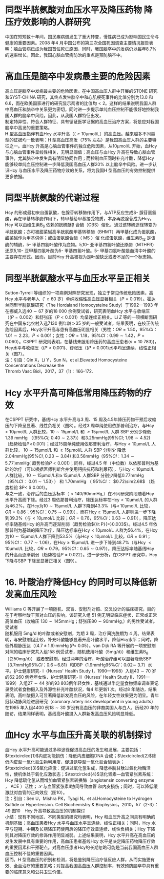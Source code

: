 # 同型半胱氨酸对血压水平及降压药物 降压疗效影响的人群研究  
中国在短短数十年间，国民疾病谱发生了重大转变，慢性病已成为影响国民生命与健康的重要因素。2008 年4 月中国公布的第三次全国死因调查主要情况报告表明：脑血管病已成为我国首位死亡原因，同时，我国脑卒中的发病仍以每年$8.7\%$ 的速率增长。因此，我国心脑血管病防治的重点是预防脑卒中。  
#  高血压是脑卒中发病最主要的危险因素  
高血压是脑卒中发病最主要的危险因素。在中国高血压人群中开展的STONE 研究和SYST-CHINA 研究，其终点发生脑卒中和心肌梗死事件的比值分别为13.0 和6.6，而在欧美国家进行的研究显示两者的比值均$<2$。这样的结果说明我国人群中高血压和脑卒中关系更为密切，同时进一步提示单纯血压控制不能很好地控制我国人群的脑卒中风险。因此，从我国人群特征出发，  
制定特异性、符合人群特征、具有循证医学证据的高血压治疗方案，将是应对我国脑卒中高发的重要策略。  
H 型高血压指伴有血Hcy 水平升高（$(\geqslant10\upmu\mathrm{mol}/\mathrm{L}$）的高血压。越来越多不同类型的证据均一致表明：H 型高血压高发（$75\%$ 左右）是我国高血压人群的主要特征之一。血Hcy 升高是心脑血管事件的独立危险因素，从$10\upmu\mathrm{mol}/\mathrm{L}$ 开始，血Hcy 与心脑血管事件呈线性相关，无明显阈值；高血压与血Hcy 升高在导致心脑血管事件，尤其脑卒中发生具有明显协同作用；而控制血压同时补充叶酸，降低Hcy 能够较单纯血压控制进一步降低我国高血压人群$20\%$ 以上脑卒中风险。进一步认识Hcy 与血压水平及降压药物疗效的关系，将为我国H 型高血压的有效控制提供更多依据。  
#  同型半胱氨酸的代谢过程  
Hcy 的形成最初来自蛋氨酸，在腺苷转移酶作用下，与ATP反应生成S- 腺苷蛋氨酸，再在甲基转移酶作用下，转甲基给甲基接受物质，本身再脱腺苷成为Hcy。Hcy 可以由维生素$\mathrm{B}_{6}$ 依赖的胱硫醚$\upbeta$ 合酶（CBS）催化，通过该转硫途径转变为半胱氨酸；亦可被甜菜碱高半胱氨酸甲基转移酶（BHMT）再甲基化成为蛋氨酸，甜菜碱作为甲基供体；或由蛋氨酸合酶（ MS ）催 化成蛋氨酸，维生素$\mathrm{B}_{12}$ 是该酶的辅酶，5- 甲基四氢叶酸作为底物。5,10- 亚甲基四氢叶酸还原酶（MTHFR）还原5,10- 亚甲基四氢叶酸为5- 甲基四氢叶酸。5- 甲基四氢叶酸是血清中叶酸的主要存在形式。因而，目前Hcy 升高被视为是叶酸缺乏或者不足的一个标志物。  
#  同型半胱氨酸水平与血压水平呈正相关  
Sutton-Tyrrell 等组织的一项病例对照研究发现，独立于常见传统危险因素，高Hcy 水平与老年人（$'\geqslant60$ 岁）单纯收缩性高血压显著相关（$\scriptstyle{P=0.019}$）。霍达兰同型半胱氨酸研究（The Hordaland Homocysteine Study）于1992—1993 年在挪威入选$40\sim67$ 岁的18 000 余例受试者，研究表明血Hcy 水平与收缩压（$\scriptstyle(P=0.002$）和舒张压（$\textstyle P<0.001$）均呈连续正相关。Li $Z$ 等的一项横断面研究在中国东北农村入选7130 例年龄＞35 岁的一般受试者，结果表明，在校正传统危险因素后，Hcy水平升高与患有高血压明显相关（男性：$\scriptstyle O R=1.50$，$95\%C I$：$1.01\sim2.23$，$P<0.001$；女性：$O R{=}1.18$，$95\%C I$：$0.99\sim1.42$，$P{=}0.060$）。CSPPT 研究则表明，在基线未服用降压药的高血压患者$(n{=}10\ 783)$)，Hcy水平与收缩压（$\left(P<0.001\right)$、舒张压（$(P<0.001)$水平均呈连续、线性正相关（图7）。  
注：引自：Qin X，Li Y，Sun N，et al.Elevated Homocysteine Concentrations Decrease the  
Thromb Vasc Biol，2017，37（1）：166-172.  
# Hcy 水平升高可降低常用降压药物的疗效  
在CSPPT 研究中，基线Hcy 水平升高与3 周、15 周及4.5年降压药物干预后收缩压的下降呈显著、线性负相关（图8）。经过3 周单纯使用依那普利治疗，与$\mathrm{Hcy}<10\upmu\mathrm{mol}/\mathrm{L}$ 人群比较，$10\sim15\upmu\mathrm{mol}/\mathrm{L}$  和 $\geqslant15\upmu\mathrm{mol}/\mathrm{L}$  人群 SBP  分别少降低 $1.39\;\mathrm{mmHg}$ （$(95\%C I;\ 0.40\sim2.37)$）和$3.25\mathrm{mmHg}\left(95\%C I;\ 1.98\sim4.52\right)$（趋势检验$P\!<\!0.001$）；经过15周单纯使用依那普利治疗，与$\mathrm{Hcy}<10\upmu\mathrm{mol}/$L  人群比较， $10\sim15\upmu\mathrm{mol}/\mathrm{L}$  和 $\geqslant15\upmu\mathrm{mol}/\mathrm{L}$  人群 SBP  分别少 降低$2.04\mathrm{{mm}H g}(95\%C I_{:}\ 0.23\sim3.84)$ 和$3.56\mathrm{mmHg}$（$95\%C I$：$1.34\sim5.77\,)\mathrm{mmHg}($ 趋势检验$P<0.001)$；同样，经过4.5 年（中位数）以依那普利为基础的治疗（可以根据医师判断合并使用钙拮抗药和利尿药），与$\mathrm{Hcy}<10\upmu\mathrm{mol}/\mathrm{L}$ 人群比较，$10\sim15\upmu\mathrm{mol}/\mathrm{L}$和$\geqslant\,15\upmu\mathrm{mol}/\mathrm{L}$ 人群SBP 分别少降低$0.77\mathrm{mmHg}$（$95\%C I$：
$0.01\sim1.53\rangle$ ） 和 $1.70\mathrm{mmHg}$ （ $95\%C I$ ： $0.72\sim2.68\$ （趋势检验 $P<
$ 0.001）。  
与之一致，治疗后的血压达标率（$<140/90\mathrm{mmHg},$）在不同研究阶段随着Hcy 水平升高而下降。经过3 周依那普利治疗，降压达标率在$\mathrm{Hcy}<10\upmu\mathrm{mol}/\mathrm{L}$ 的人群为$46.2\%$，在Hcy为$10\sim15\upmu\mathrm{mol}/\mathrm{L}$ 人群下降到$43.3\%$（与$<\,10\upmu\mathrm{mol}/\mathrm{L}$ 比较，$O R{=}0.86$；$95\%C I$：$0.75\sim0.99)$），而在$\mathrm{Hcy}\geqslant15\upmu\mathrm{mol}/\mathrm{L}$ 人群则进一步下降到$39.3\%$（与$<10\upmu\mathrm{mol}/\mathrm{L}$ 比较；$O R{=}0.76$，$95\%C I$：$0.63\sim0.91)$），降压达标率随基线Hcy 的升高而逐渐削弱（趋势检验${\it P}{=}0.003$）。经过4.5 年依那普利为基础的降压治疗，降压达标率在$\mathrm{Hcy}<10\upmu\mathrm{mol}/\mathrm{L}$ 人群为$56.4\%$，在Hcy 为$10\sim15\upmu\mathrm{mol}/\mathrm{L}$人群下降到$53.5\%$（与$\mathrm{Hcy}<10\upmu\mathrm{mol}/\mathrm{L}$ 比较，$O R{=}0.91$；$95\%C I$：
$0.77\sim1.06)$，在$\mathrm{Hcy}\geqslant15\upmu\mathrm{mol}/\mathrm{L}$ 进一步下降到$48.7\%$（与Hcy
$<10\upmu\mathrm{mol}/\mathrm{L}$ 比较，$O R{=}0.79$，$95\%C I$：$0.65\sim0.97)$），降压达标率随基线Hcy 的升高而逐渐削弱（趋势检验$P{=}0.022$）。进一步分析，在CSPPT 研究中，Hcy 下降与SBP 下降呈显著正相关（图9）。  
# 16. 叶酸治疗降低Hcy 的同时可以降低新发高血压风险  
Williams C 等开展了一项随机、双盲、安慰剂对照、交叉设计的临床研究，目的在于考察叶酸干预对血压的影响。该研究入组 51  例无明显临床症状，正常或正常高值血压（收缩压 $130\sim145\mathrm{mmHg}$；舒张压$80\sim90\mathrm{mmHg},$）的男性受试者。受试者  
随机服用 5mg/d  的叶酸或者安慰剂，为期 3  周，治疗间洗脱期为 4 周。结果表明，与安慰剂组比较，补充叶酸能够显著升高叶酸水平，降低Hcy水平；同时，降低外周脉压达（$(4.7\pm1.6)\,\mathrm{mmHg}\,(P<$ 0.05）。van Dijk RA 等开展的一项安慰剂对照的临床研究共入组158 例受试者，随机使用叶酸（$5\mathrm{m}\mathrm{g}/\mathrm{d})$）和维生素$\mathrm{B_{6}}$（$\left(250\mathrm{mg/d}\right)$） 或者安慰剂，经过两年的治疗，叶酸治疗组可以显著降低SBP 
（$3.7\mathrm{mmHg}$$95\%C I$：$0.6\!\sim\!6.81$）和DBP（1.9mmHg$95\%C I$：$0.02\sim$ 
3.7）水平。护士健康研究- Ⅰ（Nurses' Health Study Ⅰ，1990—1998）入组$43\sim70$ 岁的62 260 例老年女性，护士健康研究- Ⅱ（Nurses' Health Study Ⅱ，1991—1999）入组$27\sim44$ 岁的93 803例年轻女性，基线通过半定量食物频率调查表记录受试者食物摄入及外源性补充叶酸状况，每4 年更新1 次。经过8 年随访，结果表明，高叶酸摄入可显著降低新发高血压的风险，在年轻女性效果更为明显。青年冠状动脉风险进展研究（coronary artery risk development in young adults）在1985 年入组4400 例$18\sim30$ 岁没有高血压的非裔美国人与白人，历经20 年的随访，结果同样表明，基线高叶酸摄入人群新发高血压风险明显降低。  
#  血Hcy 水平与血压升高关联的机制探讨  
血Hcy 水平升高可能通过多种途径促进高血压的发生和发展，主要包括：$\textcircled{1}$内皮功能损伤：降低内皮细胞DNA 合成；$\textcircled{2}$降低内皮型一氧化氮生物利用度，促进诱导型一氧化氮合酶表达；$\textcircled{3}$氧化应激：促进过氧化氢生成，降低谷胱甘肽过氧化物酶活性，使机体处于氧化应激状态；$\textcircled{4}$活化肾素—血管紧张素系统：Hcy 降低硫化氢从而增加血管紧张素转换酶（angiotensin converting enzyme ， ACE ）活性； $\mathcal{S}$ 与血管紧张素Ⅱ协同导致血管 和内皮损伤；同时，可以降低缓激肽对血管的正向效应（图10）。  
注：引自：Sen U，Mishra PK，Tyagi N，et al.Homocysteine to Hydrogen Sulfide or Hypertension. Cell  Biochemistry & Biophysics，2010，57（2-3）：49.图10　Hcy 升高导致高血压的机制探讨  
小结：现有不同地区、不同类型的研究均表明，Hcy 和血压升高之间具有明确的机制基础；高血压患者Hcy 水平与血压水平呈连续、线性正相关；同时，Hcy 水平与短期、中期及长期降压药使用后的降压疗效呈连续、线性负相关；Hcy 下降则其对降压疗效的修饰作用明显减弱。上述结果表明，Hcy 水平升高在高血压的发生发展中具有重要的作用，高血压患者基线Hcy 水平是决定降压药物降压疗效的重要因素和干预靶点。对高血压患者Hcy的长期忽略可能是当前我国高血压人群血压控制不佳的重要因素。  
因而，H 型高血压的识别和检测，将是鉴别降压治疗低反应人群，从而实施更有效、全面治疗的重要策略；对提高我国高血压人群控制率，有效预防脑卒中具有重要的临床意义和公共卫生价值。  
